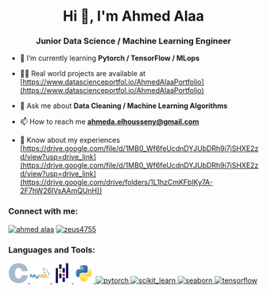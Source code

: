 <h1 align="center">Hi 👋, I'm Ahmed Alaa</h1>
<h3 align="center">Junior Data Science / Machine Learning Engineer</h3>

- 🌱 I’m currently learning **Pytorch / TensorFlow / MLops**

- 👨‍💻 Real world projects are available at [https://www.datascienceportfol.io/AhmedAlaaPortfolio](https://www.datascienceportfol.io/AhmedAlaaPortfolio)

- 💬 Ask me about **Data Cleaning / Machine Learning Algorithms**

- 📫 How to reach me **ahmeda.elhousseny@gmail.com**

- 📄 Know about my experiences [https://drive.google.com/file/d/1MB0_Wf6feUcdnDYJUbDRh9i7jSHXE2zd/view?usp=drive_link](https://drive.google.com/file/d/1MB0_Wf6feUcdnDYJUbDRh9i7jSHXE2zd/view?usp=drive_link](https://drive.google.com/drive/folders/1L1hzCmKFblKy7A-2F7hW26lVsAAmQUnH))

<h3 align="left">Connect with me:</h3>
<p align="left">
<a href="https://linkedin.com/in/ahmed alaa" target="blank"><img align="center" src="https://raw.githubusercontent.com/rahuldkjain/github-profile-readme-generator/master/src/images/icons/Social/linked-in-alt.svg" alt="ahmed alaa" height="30" width="40" /></a>
<a href="https://kaggle.com/zeus4755" target="blank"><img align="center" src="https://raw.githubusercontent.com/rahuldkjain/github-profile-readme-generator/master/src/images/icons/Social/kaggle.svg" alt="zeus4755" height="30" width="40" /></a>
</p>

<h3 align="left">Languages and Tools:</h3>
<p align="left"> <a href="https://www.cprogramming.com/" target="_blank" rel="noreferrer"> <img src="https://raw.githubusercontent.com/devicons/devicon/master/icons/c/c-original.svg" alt="c" width="40" height="40"/> </a> <a href="https://www.mysql.com/" target="_blank" rel="noreferrer"> <img src="https://raw.githubusercontent.com/devicons/devicon/master/icons/mysql/mysql-original-wordmark.svg" alt="mysql" width="40" height="40"/> </a> <a href="https://pandas.pydata.org/" target="_blank" rel="noreferrer"> <img src="https://raw.githubusercontent.com/devicons/devicon/2ae2a900d2f041da66e950e4d48052658d850630/icons/pandas/pandas-original.svg" alt="pandas" width="40" height="40"/> </a> <a href="https://www.python.org" target="_blank" rel="noreferrer"> <img src="https://raw.githubusercontent.com/devicons/devicon/master/icons/python/python-original.svg" alt="python" width="40" height="40"/> </a> <a href="https://pytorch.org/" target="_blank" rel="noreferrer"> <img src="https://www.vectorlogo.zone/logos/pytorch/pytorch-icon.svg" alt="pytorch" width="40" height="40"/> </a> <a href="https://scikit-learn.org/" target="_blank" rel="noreferrer"> <img src="https://upload.wikimedia.org/wikipedia/commons/0/05/Scikit_learn_logo_small.svg" alt="scikit_learn" width="40" height="40"/> </a> <a href="https://seaborn.pydata.org/" target="_blank" rel="noreferrer"> <img src="https://seaborn.pydata.org/_images/logo-mark-lightbg.svg" alt="seaborn" width="40" height="40"/> </a> <a href="https://www.tensorflow.org" target="_blank" rel="noreferrer"> <img src="https://www.vectorlogo.zone/logos/tensorflow/tensorflow-icon.svg" alt="tensorflow" width="40" height="40"/> </a> </p>
